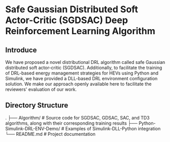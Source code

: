 # Safe Gaussian Distributed Soft Actor-Critic (SGDSAC) Deep Reinforcement Learning Algorithm

## Introduce

We have proposed a novel distributional DRL algorithm called safe Gaussian distributed soft actor-critic (SGDSAC). Additionally, to facilitate the training of DRL-based energy management strategies for HEVs using Python and Simulink, we have provided a DLL-based DRL environment configuration solution.
We make our approach openly available here to facilitate the reviewers' evaluation of our work.


## Directory Structure

.
├── Algorithm/                   # Source code for SGDSAC, GDSAC, SAC, and TD3 algorithms, along with their corresponding training results
├── Python-Simulink-DRL-ENV-Demo/    # Examples of Simulink-DLL-Python integration
└── README.md                    # Project documentation
